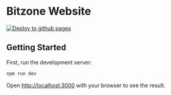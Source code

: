 Bitzone Website
=======
[![Deploy to github pages](https://github.com/Bitzone-lab/bitzone-website/actions/workflows/deploy.yml/badge.svg)](https://github.com/Bitzone-lab/bitzone-website/actions/workflows/deploy.yml)
## Getting Started

First, run the development server:

```bash
npm run dev
```

Open [http://localhost:3000](http://localhost:3000) with your browser to see the result.
